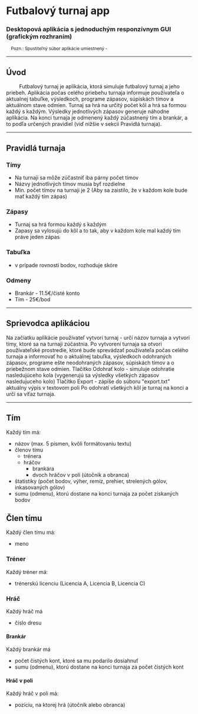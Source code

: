 # Futbalový turnaj app
### Desktopová aplikácia s jednoduchým responzívnym GUI (grafickým rozhraním) 

<sub>&nbsp;&nbsp;&nbsp;&nbsp;Pozn.: Spustiteľný súbor aplikácie umiestnený - </sub>  

---

## Úvod
&nbsp;&nbsp;&nbsp;&nbsp;&nbsp;&nbsp;&nbsp;&nbsp;&nbsp;Futbalový turnaj je aplikácia, ktorá simuluje futbalový turnaj a jeho priebeh.
Aplikácia počas celého priebehu turnaja informuje používateľa o aktualnej tabuľke, výsledkoch, programe zápasov, súpiskách tímov a aktuálnom stave odmien.
Turnaj sa hrá na určitý počet kôl a hrá sa formou každý s každým. Výsledky jednotlivých zápasov generuje náhodne aplikácia. 
Na konci turnaja je odmenený každý zúčastnený tím a brankár, a to podľa určených pravidiel (viď nižšie v sekcii Pravidlá turnaja).

---

## Pravidlá turnaja 
### Tímy
- Na turnaji sa môže zúčastniť iba párny počet tímov
- Názvy jednotlivých tímov musia byť rozdielne
- Min. počet tímov na turnaji je 2 (Aby sa zaistilo, že v každom kole bude mať každý tím zápas)

### Zápasy
- Turnaj sa hrá formou každý s každým
- Zapasy sa vylosujú do kôl a to tak, aby v každom kole mal každý tím práve jeden zápas

### Tabuľka
- v prípade rovnosti bodov, rozhoduje skóre

### Odmeny
- Brankár - 11.5€/čisté konto
- Tím - 25€/bod

---

## Sprievodca aplikáciou
Na začiatku aplikácie používateľ vytvorí turnaj - určí názov turnaja a vytvorí tímy, ktoré sa na turnaji zúčastnia.
Po vytvorení turnaja sa otvori používateľské prostredie, ktoré bude sprevádzať používateľa počas celého turnaja a informovať ho o 
aktuálnej tabuľka, výsledkoch odohraných zápasov, programe ešte neodohraných zápasov, súpiskách tímov a o priebežnom stave odmien.
Tlačítko Odohrať kolo - simuluje odohratie nasledujúceho kola (vygenerujú sa výsledky všetkých zápasov nasledujuceho kolo)
Tlačítko Export - zápíše do súboru "export.txt" aktuálny výpis v textovom poli 
Po odohratí všetkých kôl je turnaj na konci a určí sa víťaz turnaja.

---

## Tím
Každý tím má:
- názov (max. 5 písmen, kvôli formátovaniu textu)
- členov tímu
  - trénera
  - hráčov
    - brankára
    - dvoch hráčov v poli (útočník a obranca)
- štatistiky (počet bodov, výher, remíz, prehier, strelených gólov, inkasovaných gólov)
- sumu (odmenu), ktorú dostane na konci turnaja za počet získaných bodov

## Člen tímu
Každý člen tímu má:
- meno

### Tréner
Každý tréner má:
-  trénerskú licenciu (Licencia A, Licencia B, Licencia C) 
 
### Hráč
Každý hráč má
- číslo dresu

#### Brankár
Každý brankár má
- počet čistých kont, ktoré sa mu podarilo dosiahnuť
- sumu (odmenu), ktorú dostane na konci turnaja za počet čistých kont

#### Hráč v poli
Každý hráč v poli má:
- pozíciu, na ktorej hrá (útočník alebo obranca)
  
 
